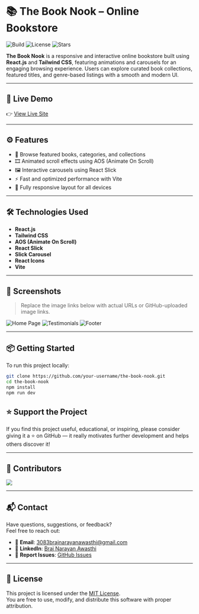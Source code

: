# 📚 The Book Nook – Online Bookstore

![Build](https://img.shields.io/badge/build-passing-brightgreen)
![License](https://img.shields.io/github/license/your-username/the-book-nook)
![Stars](https://img.shields.io/github/stars/your-username/the-book-nook?style=social)

**The Book Nook** is a responsive and interactive online bookstore built using **React.js** and **Tailwind CSS**, featuring animations and carousels for an engaging browsing experience. Users can explore curated book collections, featured titles, and genre-based listings with a smooth and modern UI.

---

## 🚀 Live Demo

👉 [View Live Site](https://the-book-nook-store.netlify.app/)

---

## ⚙️ Features

- 📘 Browse featured books, categories, and collections
- 🎞️ Animated scroll effects using AOS (Animate On Scroll)
- 🖼️ Interactive carousels using React Slick
- ⚡ Fast and optimized performance with Vite
- 📱 Fully responsive layout for all devices

---

## 🛠️ Technologies Used

- **React.js**
- **Tailwind CSS**
- **AOS (Animate On Scroll)**
- **React Slick**
- **Slick Carousel**
- **React Icons**
- **Vite**

---

## 📸 Screenshots

> Replace the image links below with actual URLs or GitHub-uploaded image links.

![Home Page](https://your-image-link.com/home.png)
![Testimonials](https://your-image-link.com/carousel.png)
![Footer](https://your-image-link.com/categories.png)

---

## 📦 Getting Started

To run this project locally:

```bash
git clone https://github.com/your-username/the-book-nook.git
cd the-book-nook
npm install
npm run dev
```

## ⭐ Support the Project

If you find this project useful, educational, or inspiring, please consider giving it a ⭐ on GitHub — it really motivates further development and helps others discover it!

---

## 👥 Contributors

<a href="https://github.com/Braj-01/Book-Store/graphs/contributors">
  <img src="https://contrib.rocks/image?repo=Braj-01/Book-Store" />
</a>

---

## 📬 Contact

Have questions, suggestions, or feedback?  
Feel free to reach out:

- 📧 **Email**: [3083brajnarayanawasthi@gmail.com](mailto:3083brajnarayanawasthi@gmail.com)  
- 💼 **LinkedIn**: [Braj Narayan Awasthi](www.linkedin.com/in/braj-narayan-awasthi-33193a274)  
- 🐛 **Report Issues**: [GitHub Issues](https://github.com/Braj-01/Book-Store/issues)

---

## 📄 License

This project is licensed under the [MIT License](https://github.com/Braj-01/Book-Store/blob/main/LICENSE).  
You are free to use, modify, and distribute this software with proper attribution.
